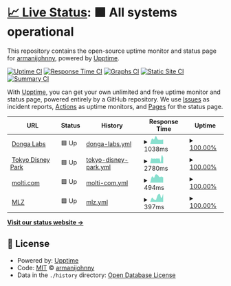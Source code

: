 # [📈 Live Status](https://armanijohnny.github.io/SiteUpptime): <!--live status--> **🟩 All systems operational**

This repository contains the open-source uptime monitor and status page for [armanijohnny](https://armanijohnny.github.io/SiteUpptime), powered by [Upptime](https://github.com/upptime/upptime).

[![Uptime CI](https://github.com/armanijohnny/SiteUpptime/workflows/Uptime%20CI/badge.svg)](https://github.com/upptime/upptime/actions?query=workflow%3A%22Uptime+CI%22)
[![Response Time CI](https://github.com/armanijohnny/SiteUpptime/workflows/Response%20Time%20CI/badge.svg)](https://github.com/upptime/upptime/actions?query=workflow%3A%22Response+Time+CI%22)
[![Graphs CI](https://github.com/armanijohnny/SiteUpptime/workflows/Graphs%20CI/badge.svg)](https://github.com/upptime/upptime/actions?query=workflow%3A%22Graphs+CI%22)
[![Static Site CI](https://github.com/armanijohnny/SiteUpptime/workflows/Static%20Site%20CI/badge.svg)](https://github.com/upptime/upptime/actions?query=workflow%3A%22Static+Site+CI%22)
[![Summary CI](https://github.com/armanijohnny/SiteUpptime/workflows/Summary%20CI/badge.svg)](https://github.com/upptime/upptime/actions?query=workflow%3A%22Summary+CI%22)

With [Upptime](https://upptime.js.org), you can get your own unlimited and free uptime monitor and status page, powered entirely by a GitHub repository. We use [Issues](https://github.com/armanijohnny/SiteUpptime/issues) as incident reports, [Actions](https://github.com/armanijohnny/SiteUpptime/actions) as uptime monitors, and [Pages](https://armanijohnny.github.io/SiteUpptime) for the status page.

<!--start: status pages-->
<!-- This summary is generated by Upptime (https://github.com/upptime/upptime) -->
<!-- Do not edit this manually, your changes will be overwritten -->
<!-- prettier-ignore -->
| URL | Status | History | Response Time | Uptime |
| --- | ------ | ------- | ------------- | ------ |
| <img alt="" src="https://favicons.githubusercontent.com/www.dongalabs.com" height="13"> [Donga Labs](http://www.dongalabs.com/) | 🟩 Up | [donga-labs.yml](https://github.com/armanijohnny/SiteUpptime/commits/HEAD/history/donga-labs.yml) | <details><summary><img alt="Response time graph" src="./graphs/donga-labs/response-time-week.png" height="20"> 1038ms</summary><br><a href="https://armanijohnny.github.io/SiteUpptime/history/donga-labs"><img alt="Response time 1136" src="https://img.shields.io/endpoint?url=https%3A%2F%2Fraw.githubusercontent.com%2Farmanijohnny%2FSiteUpptime%2FHEAD%2Fapi%2Fdonga-labs%2Fresponse-time.json"></a><br><a href="https://armanijohnny.github.io/SiteUpptime/history/donga-labs"><img alt="24-hour response time 1071" src="https://img.shields.io/endpoint?url=https%3A%2F%2Fraw.githubusercontent.com%2Farmanijohnny%2FSiteUpptime%2FHEAD%2Fapi%2Fdonga-labs%2Fresponse-time-day.json"></a><br><a href="https://armanijohnny.github.io/SiteUpptime/history/donga-labs"><img alt="7-day response time 1038" src="https://img.shields.io/endpoint?url=https%3A%2F%2Fraw.githubusercontent.com%2Farmanijohnny%2FSiteUpptime%2FHEAD%2Fapi%2Fdonga-labs%2Fresponse-time-week.json"></a><br><a href="https://armanijohnny.github.io/SiteUpptime/history/donga-labs"><img alt="30-day response time 1062" src="https://img.shields.io/endpoint?url=https%3A%2F%2Fraw.githubusercontent.com%2Farmanijohnny%2FSiteUpptime%2FHEAD%2Fapi%2Fdonga-labs%2Fresponse-time-month.json"></a><br><a href="https://armanijohnny.github.io/SiteUpptime/history/donga-labs"><img alt="1-year response time 1136" src="https://img.shields.io/endpoint?url=https%3A%2F%2Fraw.githubusercontent.com%2Farmanijohnny%2FSiteUpptime%2FHEAD%2Fapi%2Fdonga-labs%2Fresponse-time-year.json"></a></details> | <details><summary><a href="https://armanijohnny.github.io/SiteUpptime/history/donga-labs">100.00%</a></summary><a href="https://armanijohnny.github.io/SiteUpptime/history/donga-labs"><img alt="All-time uptime 100.00%" src="https://img.shields.io/endpoint?url=https%3A%2F%2Fraw.githubusercontent.com%2Farmanijohnny%2FSiteUpptime%2FHEAD%2Fapi%2Fdonga-labs%2Fuptime.json"></a><br><a href="https://armanijohnny.github.io/SiteUpptime/history/donga-labs"><img alt="24-hour uptime 100.00%" src="https://img.shields.io/endpoint?url=https%3A%2F%2Fraw.githubusercontent.com%2Farmanijohnny%2FSiteUpptime%2FHEAD%2Fapi%2Fdonga-labs%2Fuptime-day.json"></a><br><a href="https://armanijohnny.github.io/SiteUpptime/history/donga-labs"><img alt="7-day uptime 100.00%" src="https://img.shields.io/endpoint?url=https%3A%2F%2Fraw.githubusercontent.com%2Farmanijohnny%2FSiteUpptime%2FHEAD%2Fapi%2Fdonga-labs%2Fuptime-week.json"></a><br><a href="https://armanijohnny.github.io/SiteUpptime/history/donga-labs"><img alt="30-day uptime 100.00%" src="https://img.shields.io/endpoint?url=https%3A%2F%2Fraw.githubusercontent.com%2Farmanijohnny%2FSiteUpptime%2FHEAD%2Fapi%2Fdonga-labs%2Fuptime-month.json"></a><br><a href="https://armanijohnny.github.io/SiteUpptime/history/donga-labs"><img alt="1-year uptime 100.00%" src="https://img.shields.io/endpoint?url=https%3A%2F%2Fraw.githubusercontent.com%2Farmanijohnny%2FSiteUpptime%2FHEAD%2Fapi%2Fdonga-labs%2Fuptime-year.json"></a></details>
| <img alt="" src="https://favicons.githubusercontent.com/tokyodisneypark.com" height="13"> [Tokyo Disney Park](https://tokyodisneypark.com/) | 🟩 Up | [tokyo-disney-park.yml](https://github.com/armanijohnny/SiteUpptime/commits/HEAD/history/tokyo-disney-park.yml) | <details><summary><img alt="Response time graph" src="./graphs/tokyo-disney-park/response-time-week.png" height="20"> 2780ms</summary><br><a href="https://armanijohnny.github.io/SiteUpptime/history/tokyo-disney-park"><img alt="Response time 3106" src="https://img.shields.io/endpoint?url=https%3A%2F%2Fraw.githubusercontent.com%2Farmanijohnny%2FSiteUpptime%2FHEAD%2Fapi%2Ftokyo-disney-park%2Fresponse-time.json"></a><br><a href="https://armanijohnny.github.io/SiteUpptime/history/tokyo-disney-park"><img alt="24-hour response time 3114" src="https://img.shields.io/endpoint?url=https%3A%2F%2Fraw.githubusercontent.com%2Farmanijohnny%2FSiteUpptime%2FHEAD%2Fapi%2Ftokyo-disney-park%2Fresponse-time-day.json"></a><br><a href="https://armanijohnny.github.io/SiteUpptime/history/tokyo-disney-park"><img alt="7-day response time 2780" src="https://img.shields.io/endpoint?url=https%3A%2F%2Fraw.githubusercontent.com%2Farmanijohnny%2FSiteUpptime%2FHEAD%2Fapi%2Ftokyo-disney-park%2Fresponse-time-week.json"></a><br><a href="https://armanijohnny.github.io/SiteUpptime/history/tokyo-disney-park"><img alt="30-day response time 2860" src="https://img.shields.io/endpoint?url=https%3A%2F%2Fraw.githubusercontent.com%2Farmanijohnny%2FSiteUpptime%2FHEAD%2Fapi%2Ftokyo-disney-park%2Fresponse-time-month.json"></a><br><a href="https://armanijohnny.github.io/SiteUpptime/history/tokyo-disney-park"><img alt="1-year response time 3106" src="https://img.shields.io/endpoint?url=https%3A%2F%2Fraw.githubusercontent.com%2Farmanijohnny%2FSiteUpptime%2FHEAD%2Fapi%2Ftokyo-disney-park%2Fresponse-time-year.json"></a></details> | <details><summary><a href="https://armanijohnny.github.io/SiteUpptime/history/tokyo-disney-park">100.00%</a></summary><a href="https://armanijohnny.github.io/SiteUpptime/history/tokyo-disney-park"><img alt="All-time uptime 100.00%" src="https://img.shields.io/endpoint?url=https%3A%2F%2Fraw.githubusercontent.com%2Farmanijohnny%2FSiteUpptime%2FHEAD%2Fapi%2Ftokyo-disney-park%2Fuptime.json"></a><br><a href="https://armanijohnny.github.io/SiteUpptime/history/tokyo-disney-park"><img alt="24-hour uptime 100.00%" src="https://img.shields.io/endpoint?url=https%3A%2F%2Fraw.githubusercontent.com%2Farmanijohnny%2FSiteUpptime%2FHEAD%2Fapi%2Ftokyo-disney-park%2Fuptime-day.json"></a><br><a href="https://armanijohnny.github.io/SiteUpptime/history/tokyo-disney-park"><img alt="7-day uptime 100.00%" src="https://img.shields.io/endpoint?url=https%3A%2F%2Fraw.githubusercontent.com%2Farmanijohnny%2FSiteUpptime%2FHEAD%2Fapi%2Ftokyo-disney-park%2Fuptime-week.json"></a><br><a href="https://armanijohnny.github.io/SiteUpptime/history/tokyo-disney-park"><img alt="30-day uptime 100.00%" src="https://img.shields.io/endpoint?url=https%3A%2F%2Fraw.githubusercontent.com%2Farmanijohnny%2FSiteUpptime%2FHEAD%2Fapi%2Ftokyo-disney-park%2Fuptime-month.json"></a><br><a href="https://armanijohnny.github.io/SiteUpptime/history/tokyo-disney-park"><img alt="1-year uptime 100.00%" src="https://img.shields.io/endpoint?url=https%3A%2F%2Fraw.githubusercontent.com%2Farmanijohnny%2FSiteUpptime%2FHEAD%2Fapi%2Ftokyo-disney-park%2Fuptime-year.json"></a></details>
| <img alt="" src="https://favicons.githubusercontent.com/www.molti.com" height="13"> [molti.com](https://www.molti.com/) | 🟩 Up | [molti-com.yml](https://github.com/armanijohnny/SiteUpptime/commits/HEAD/history/molti-com.yml) | <details><summary><img alt="Response time graph" src="./graphs/molti-com/response-time-week.png" height="20"> 494ms</summary><br><a href="https://armanijohnny.github.io/SiteUpptime/history/molti-com"><img alt="Response time 639" src="https://img.shields.io/endpoint?url=https%3A%2F%2Fraw.githubusercontent.com%2Farmanijohnny%2FSiteUpptime%2FHEAD%2Fapi%2Fmolti-com%2Fresponse-time.json"></a><br><a href="https://armanijohnny.github.io/SiteUpptime/history/molti-com"><img alt="24-hour response time 465" src="https://img.shields.io/endpoint?url=https%3A%2F%2Fraw.githubusercontent.com%2Farmanijohnny%2FSiteUpptime%2FHEAD%2Fapi%2Fmolti-com%2Fresponse-time-day.json"></a><br><a href="https://armanijohnny.github.io/SiteUpptime/history/molti-com"><img alt="7-day response time 494" src="https://img.shields.io/endpoint?url=https%3A%2F%2Fraw.githubusercontent.com%2Farmanijohnny%2FSiteUpptime%2FHEAD%2Fapi%2Fmolti-com%2Fresponse-time-week.json"></a><br><a href="https://armanijohnny.github.io/SiteUpptime/history/molti-com"><img alt="30-day response time 572" src="https://img.shields.io/endpoint?url=https%3A%2F%2Fraw.githubusercontent.com%2Farmanijohnny%2FSiteUpptime%2FHEAD%2Fapi%2Fmolti-com%2Fresponse-time-month.json"></a><br><a href="https://armanijohnny.github.io/SiteUpptime/history/molti-com"><img alt="1-year response time 639" src="https://img.shields.io/endpoint?url=https%3A%2F%2Fraw.githubusercontent.com%2Farmanijohnny%2FSiteUpptime%2FHEAD%2Fapi%2Fmolti-com%2Fresponse-time-year.json"></a></details> | <details><summary><a href="https://armanijohnny.github.io/SiteUpptime/history/molti-com">100.00%</a></summary><a href="https://armanijohnny.github.io/SiteUpptime/history/molti-com"><img alt="All-time uptime 100.00%" src="https://img.shields.io/endpoint?url=https%3A%2F%2Fraw.githubusercontent.com%2Farmanijohnny%2FSiteUpptime%2FHEAD%2Fapi%2Fmolti-com%2Fuptime.json"></a><br><a href="https://armanijohnny.github.io/SiteUpptime/history/molti-com"><img alt="24-hour uptime 100.00%" src="https://img.shields.io/endpoint?url=https%3A%2F%2Fraw.githubusercontent.com%2Farmanijohnny%2FSiteUpptime%2FHEAD%2Fapi%2Fmolti-com%2Fuptime-day.json"></a><br><a href="https://armanijohnny.github.io/SiteUpptime/history/molti-com"><img alt="7-day uptime 100.00%" src="https://img.shields.io/endpoint?url=https%3A%2F%2Fraw.githubusercontent.com%2Farmanijohnny%2FSiteUpptime%2FHEAD%2Fapi%2Fmolti-com%2Fuptime-week.json"></a><br><a href="https://armanijohnny.github.io/SiteUpptime/history/molti-com"><img alt="30-day uptime 100.00%" src="https://img.shields.io/endpoint?url=https%3A%2F%2Fraw.githubusercontent.com%2Farmanijohnny%2FSiteUpptime%2FHEAD%2Fapi%2Fmolti-com%2Fuptime-month.json"></a><br><a href="https://armanijohnny.github.io/SiteUpptime/history/molti-com"><img alt="1-year uptime 100.00%" src="https://img.shields.io/endpoint?url=https%3A%2F%2Fraw.githubusercontent.com%2Farmanijohnny%2FSiteUpptime%2FHEAD%2Fapi%2Fmolti-com%2Fuptime-year.json"></a></details>
| <img alt="" src="https://favicons.githubusercontent.com/www.myloanzone.com" height="13"> [MLZ](https://www.myloanzone.com/) | 🟩 Up | [mlz.yml](https://github.com/armanijohnny/SiteUpptime/commits/HEAD/history/mlz.yml) | <details><summary><img alt="Response time graph" src="./graphs/mlz/response-time-week.png" height="20"> 397ms</summary><br><a href="https://armanijohnny.github.io/SiteUpptime/history/mlz"><img alt="Response time 387" src="https://img.shields.io/endpoint?url=https%3A%2F%2Fraw.githubusercontent.com%2Farmanijohnny%2FSiteUpptime%2FHEAD%2Fapi%2Fmlz%2Fresponse-time.json"></a><br><a href="https://armanijohnny.github.io/SiteUpptime/history/mlz"><img alt="24-hour response time 318" src="https://img.shields.io/endpoint?url=https%3A%2F%2Fraw.githubusercontent.com%2Farmanijohnny%2FSiteUpptime%2FHEAD%2Fapi%2Fmlz%2Fresponse-time-day.json"></a><br><a href="https://armanijohnny.github.io/SiteUpptime/history/mlz"><img alt="7-day response time 397" src="https://img.shields.io/endpoint?url=https%3A%2F%2Fraw.githubusercontent.com%2Farmanijohnny%2FSiteUpptime%2FHEAD%2Fapi%2Fmlz%2Fresponse-time-week.json"></a><br><a href="https://armanijohnny.github.io/SiteUpptime/history/mlz"><img alt="30-day response time 369" src="https://img.shields.io/endpoint?url=https%3A%2F%2Fraw.githubusercontent.com%2Farmanijohnny%2FSiteUpptime%2FHEAD%2Fapi%2Fmlz%2Fresponse-time-month.json"></a><br><a href="https://armanijohnny.github.io/SiteUpptime/history/mlz"><img alt="1-year response time 387" src="https://img.shields.io/endpoint?url=https%3A%2F%2Fraw.githubusercontent.com%2Farmanijohnny%2FSiteUpptime%2FHEAD%2Fapi%2Fmlz%2Fresponse-time-year.json"></a></details> | <details><summary><a href="https://armanijohnny.github.io/SiteUpptime/history/mlz">100.00%</a></summary><a href="https://armanijohnny.github.io/SiteUpptime/history/mlz"><img alt="All-time uptime 100.00%" src="https://img.shields.io/endpoint?url=https%3A%2F%2Fraw.githubusercontent.com%2Farmanijohnny%2FSiteUpptime%2FHEAD%2Fapi%2Fmlz%2Fuptime.json"></a><br><a href="https://armanijohnny.github.io/SiteUpptime/history/mlz"><img alt="24-hour uptime 100.00%" src="https://img.shields.io/endpoint?url=https%3A%2F%2Fraw.githubusercontent.com%2Farmanijohnny%2FSiteUpptime%2FHEAD%2Fapi%2Fmlz%2Fuptime-day.json"></a><br><a href="https://armanijohnny.github.io/SiteUpptime/history/mlz"><img alt="7-day uptime 100.00%" src="https://img.shields.io/endpoint?url=https%3A%2F%2Fraw.githubusercontent.com%2Farmanijohnny%2FSiteUpptime%2FHEAD%2Fapi%2Fmlz%2Fuptime-week.json"></a><br><a href="https://armanijohnny.github.io/SiteUpptime/history/mlz"><img alt="30-day uptime 100.00%" src="https://img.shields.io/endpoint?url=https%3A%2F%2Fraw.githubusercontent.com%2Farmanijohnny%2FSiteUpptime%2FHEAD%2Fapi%2Fmlz%2Fuptime-month.json"></a><br><a href="https://armanijohnny.github.io/SiteUpptime/history/mlz"><img alt="1-year uptime 100.00%" src="https://img.shields.io/endpoint?url=https%3A%2F%2Fraw.githubusercontent.com%2Farmanijohnny%2FSiteUpptime%2FHEAD%2Fapi%2Fmlz%2Fuptime-year.json"></a></details>

<!--end: status pages-->

[**Visit our status website →**](https://armanijohnny.github.io/SiteUpptime)

## 📄 License

- Powered by: [Upptime](https://github.com/upptime/upptime)
- Code: [MIT](./LICENSE) © [armanijohnny](https://armanijohnny.github.io/SiteUpptime)
- Data in the `./history` directory: [Open Database License](https://opendatacommons.org/licenses/odbl/1-0/)
